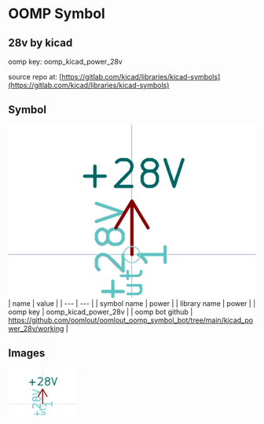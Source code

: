# OOMP Symbol  
## 28v  by kicad  
  
oomp key: oomp_kicad_power_28v  
  
source repo at: [https://gitlab.com/kicad/libraries/kicad-symbols](https://gitlab.com/kicad/libraries/kicad-symbols)  
## Symbol  
  
[![working.png](working_600.png)](working.png)  
| name | value | 
| --- | --- | 
| symbol name | power | 
| library name | power | 
| oomp key | oomp_kicad_power_28v | 
| oomp bot github | https://github.com/oomlout/oomlout_oomp_symbol_bot/tree/main/kicad_power_28v/working | 
## Images  
  
[![working.png](working_140.png)](working.png)  
